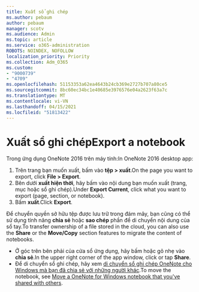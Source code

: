 ```yaml
---
title: Xuất sổ ghi chép
ms.author: pebaum
author: pebaum
manager: scotv
ms.audience: Admin
ms.topic: article
ms.service: o365-administration
ROBOTS: NOINDEX, NOFOLLOW
localization_priority: Priority
ms.collection: Adm_O365
ms.custom:
- "9000739"
- "4709"
ms.openlocfilehash: 51153353a62ea4643b24cb369e2727b707a80ce5
ms.sourcegitcommit: 8bc60ec34bc1e40685e3976576e04a2623f63a7c
ms.translationtype: MT
ms.contentlocale: vi-VN
ms.lasthandoff: 04/15/2021
ms.locfileid: "51813422"
---
```

# <a name="export-a-notebook"></a><span data-ttu-id="ec5a2-102">Xuất sổ ghi chép</span><span class="sxs-lookup"><span data-stu-id="ec5a2-102">Export a notebook</span></span>

<span data-ttu-id="ec5a2-103">Trong ứng dụng OneNote 2016 trên máy tính:</span><span class="sxs-lookup"><span data-stu-id="ec5a2-103">In OneNote 2016 desktop app:</span></span>

1. <span data-ttu-id="ec5a2-104">Trên trang bạn muốn xuất, bấm vào **tệp > xuất**.</span><span class="sxs-lookup"><span data-stu-id="ec5a2-104">On the page you want to export, click **File > Export**.</span></span>
2. <span data-ttu-id="ec5a2-105">Bên dưới **xuất hiện thời**, hãy bấm vào nội dung bạn muốn xuất (trang, mục hoặc sổ ghi chép).</span><span class="sxs-lookup"><span data-stu-id="ec5a2-105">Under **Export Current**, click what you want to export (page, section, or notebook).</span></span>
3. <span data-ttu-id="ec5a2-106">Bấm **xuất**.</span><span class="sxs-lookup"><span data-stu-id="ec5a2-106">Click **Export**.</span></span>
 
<span data-ttu-id="ec5a2-107">Để chuyển quyền sở hữu tệp được lưu trữ trong đám mây, bạn cũng có thể sử dụng tính năng **chia sẻ** hoặc **sao chép** phần để di chuyển nội dung của sổ tay.</span><span class="sxs-lookup"><span data-stu-id="ec5a2-107">To transfer ownership of a file stored in the cloud, you can also use the **Share** or the **Move/Copy** section features to migrate the content of notebooks.</span></span>  

- <span data-ttu-id="ec5a2-108">Ở góc trên bên phải của cửa sổ ứng dụng, hãy bấm hoặc gõ nhẹ vào **chia sẻ**.</span><span class="sxs-lookup"><span data-stu-id="ec5a2-108">In the upper right corner of the app window, click or tap **Share**.</span></span>
- <span data-ttu-id="ec5a2-109">Để di chuyển sổ ghi chép, hãy xem [di chuyển sổ ghi chép OneNote cho Windows mà bạn đã chia sẻ với những người khác](https://support.office.com/article/move-a-onenote-for-windows-notebook-that-you-ve-shared-with-others-56c7659e-1850-49a6-8874-e2db6b440cd4?ui=en-US&rs=en-US&ad=US).</span><span class="sxs-lookup"><span data-stu-id="ec5a2-109">To move the notebook, see [Move a OneNote for Windows notebook that you've shared with others](https://support.office.com/article/move-a-onenote-for-windows-notebook-that-you-ve-shared-with-others-56c7659e-1850-49a6-8874-e2db6b440cd4?ui=en-US&rs=en-US&ad=US).</span></span>
